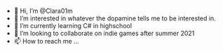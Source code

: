- 👋 Hi, I’m @Clara01m
- 👀 I’m interested in whatever the dopamine tells me to be interested in. 
- 🌱 I’m currently learning C# in highschool
- 💞️ I’m looking to collaborate on indie games after summer 2021
- 📫 How to reach me ...

<!---
Clara01m/Clara01m is a ✨ special ✨ repository because its `README.md` (this file) appears on your GitHub profile.
You can click the Preview link to take a look at your changes.
--->
